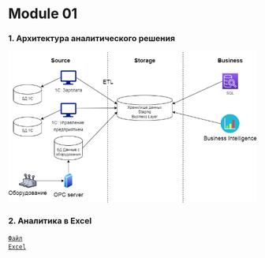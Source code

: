 # Module 01
### 1. Архитектура аналитического решения
<code>![Картинка](https://github.com/timurborisevich/DataLearn/blob/main/Module_01/Scheme.png "")</code>

### 2. Аналитика в Excel
<code>[Файл Excel](https://github.com/timurborisevich/DataLearn/blob/main/Module_01/My%20Sample%20Module%201.xlsx "")</code>